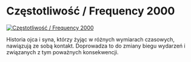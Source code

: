 Częstotliwość / Frequency 2000 
=============
[![Częstotliwość / Frequency 2000 ](http://vidos.pl/images/player.gif)](http://vidos.pl/czestotliwosc-frequency-2000)

 Historia ojca i syna, którzy żyjąc w różnych wymiarach czasowych, nawiązują ze sobą kontakt. Doprowadza to do zmiany biegu wydarzeń i związanych z tym poważnych konsekwencji.
